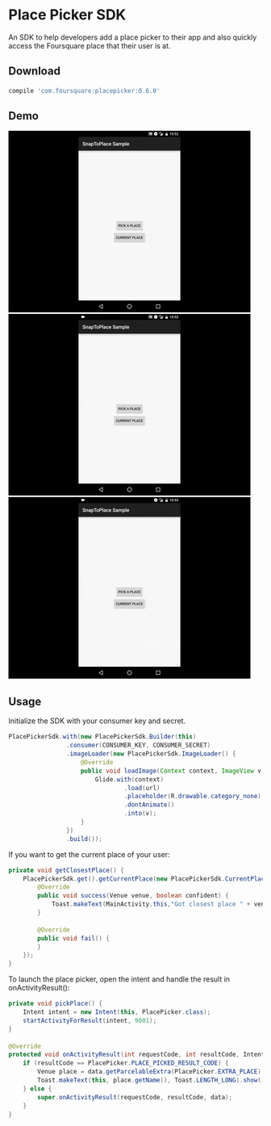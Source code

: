 Place Picker SDK
==================
An SDK to help developers add a place picker to their app and also quickly access the Foursquare place that their user is at.

Download
----------
```groovy
compile 'com.foursquare:placepicker:0.6.0'
```

Demo
----------
![currentplace](resources/placepicker-currentplace.gif)
<br/>
![pickplace](resources/placepicker-pickplace.gif)
<br/>
![changelocation](resources/placepicker-changelocation.gif)

Usage
----------

Initialize the SDK with your consumer key and secret.

```java
PlacePickerSdk.with(new PlacePickerSdk.Builder(this)
                .consumer(CONSUMER_KEY, CONSUMER_SECRET)
                .imageLoader(new PlacePickerSdk.ImageLoader() {
                    @Override
                    public void loadImage(Context context, ImageView v, String url) {
                        Glide.with(context)
                                .load(url)
                                .placeholder(R.drawable.category_none)
                                .dontAnimate()
                                .into(v);
                    }
                })
                .build());
```

If you want to get the current place of your user:
```java
private void getClosestPlace() {
    PlacePickerSdk.get().getCurrentPlace(new PlacePickerSdk.CurrentPlaceResult() {
        @Override
        public void success(Venue venue, boolean confident) {
            Toast.makeText(MainActivity.this,"Got closest place " + venue.getName() + " Confident? " + confident, Toast.LENGTH_LONG).show();
        }

        @Override
        public void fail() {
        }
    });
}
```

To launch the place picker, open the intent and handle the result in onActivityResult():
```java
private void pickPlace() {
    Intent intent = new Intent(this, PlacePicker.class);
    startActivityForResult(intent, 9001);
}

@Override
protected void onActivityResult(int requestCode, int resultCode, Intent data) {
    if (resultCode == PlacePicker.PLACE_PICKED_RESULT_CODE) {
        Venue place = data.getParcelableExtra(PlacePicker.EXTRA_PLACE);
        Toast.makeText(this, place.getName(), Toast.LENGTH_LONG).show();
    } else {
        super.onActivityResult(requestCode, resultCode, data);
    }
}
```
